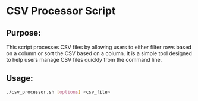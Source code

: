 # CSV Processor Script

## Purpose:
This script processes CSV files by allowing users to either filter rows based on a column or sort the CSV based on a column. It is a simple tool designed to help users manage CSV files quickly from the command line.

## Usage:
```bash
./csv_processor.sh [options] <csv_file>
